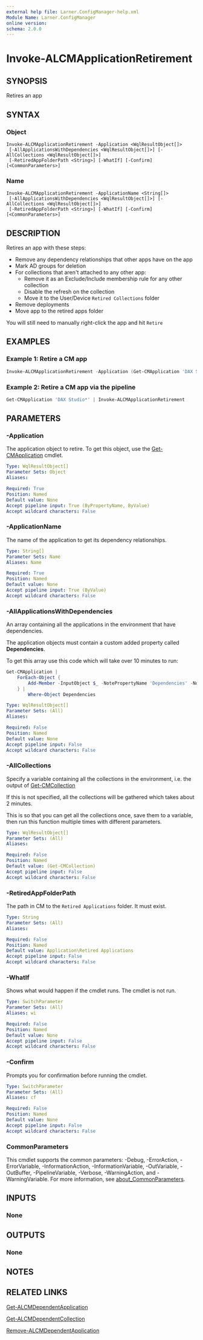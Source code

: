 ```yaml
---
external help file: Larner.ConfigManager-help.xml
Module Name: Larner.ConfigManager
online version:
schema: 2.0.0
---
```


# Invoke-ALCMApplicationRetirement

## SYNOPSIS

Retires an app

## SYNTAX

### Object

```
Invoke-ALCMApplicationRetirement -Application <WqlResultObject[]>
 [-AllApplicationsWithDependencies <WqlResultObject[]>] [-AllCollections <WqlResultObject[]>]
 [-RetiredAppFolderPath <String>] [-WhatIf] [-Confirm] [<CommonParameters>]
```

### Name

```
Invoke-ALCMApplicationRetirement -ApplicationName <String[]>
 [-AllApplicationsWithDependencies <WqlResultObject[]>] [-AllCollections <WqlResultObject[]>]
 [-RetiredAppFolderPath <String>] [-WhatIf] [-Confirm] [<CommonParameters>]
```

## DESCRIPTION

Retires an app with these steps:

- Remove any dependency relationships that other apps have on the app
- Mark AD groups for deletion
- For collections that aren't attached to any other app:
    - Remove it as an Exclude/Include membership rule for any other collection
    - Disable the refresh on the collection
    - Move it to the User/Device `Retired Collections` folder
- Remove deployments
- Move app to the retired apps folder

You will still need to manually right-click the app and hit `Retire`

## EXAMPLES

### Example 1: Retire a CM app

```powershell
Invoke-ALCMApplicationRetirement -Application (Get-CMApplication 'DAX Studio 3.0.5')
```

### Example 2: Retire a CM app via the pipeline

```powershell
Get-CMApplication 'DAX Studio*' | Invoke-ALCMApplicationRetirement
```

## PARAMETERS

### -Application

The application object to retire. To get this object, use the [Get-CMApplication](https://learn.microsoft.com/en-us/powershell/module/configurationmanager/get-cmapplication) cmdlet.

```yaml
Type: WqlResultObject[]
Parameter Sets: Object
Aliases:

Required: True
Position: Named
Default value: None
Accept pipeline input: True (ByPropertyName, ByValue)
Accept wildcard characters: False
```

### -ApplicationName

The name of the application to get its dependency relationships.

```yaml
Type: String[]
Parameter Sets: Name
Aliases: Name

Required: True
Position: Named
Default value: None
Accept pipeline input: True (ByValue)
Accept wildcard characters: False
```

### -AllApplicationsWithDependencies

An array containing all the applications in the environment that have dependencies.

The application objects must contain a custom added property called **Dependencies**.

To get this array use this code which will take over 10 minutes to run:

```powershell
Get-CMApplication |
    ForEach-Object {
        Add-Member -InputObject $_ -NotePropertyName 'Dependencies' -NotePropertyValue (Get-ALCMApplicationDependency -Application $_ -OutputType ModelName) -Passthru
    } |
        Where-Object Dependencies
```

```yaml
Type: WqlResultObject[]
Parameter Sets: (All)
Aliases:

Required: False
Position: Named
Default value: None
Accept pipeline input: False
Accept wildcard characters: False
```

### -AllCollections

Specify a variable containing all the collections in the environment, i.e. the output of [Get-CMCollection](https://learn.microsoft.com/en-us/powershell/module/configurationmanager/get-cmcollection)

If this is not specified, all the collections will be gathered which takes about 2 minutes.

This is so that you can get all the collections once, save them to a variable, then run this function multiple times with different parameters.

```yaml
Type: WqlResultObject[]
Parameter Sets: (All)
Aliases:

Required: False
Position: Named
Default value: (Get-CMCollection)
Accept pipeline input: False
Accept wildcard characters: False
```

### -RetiredAppFolderPath

The path in CM to the `Retired Applications` folder. It must exist.

```yaml
Type: String
Parameter Sets: (All)
Aliases:

Required: False
Position: Named
Default value: Application\Retired Applications
Accept pipeline input: False
Accept wildcard characters: False
```

### -WhatIf

Shows what would happen if the cmdlet runs.
The cmdlet is not run.

```yaml
Type: SwitchParameter
Parameter Sets: (All)
Aliases: wi

Required: False
Position: Named
Default value: None
Accept pipeline input: False
Accept wildcard characters: False
```

### -Confirm

Prompts you for confirmation before running the cmdlet.

```yaml
Type: SwitchParameter
Parameter Sets: (All)
Aliases: cf

Required: False
Position: Named
Default value: None
Accept pipeline input: False
Accept wildcard characters: False
```

### CommonParameters

This cmdlet supports the common parameters: -Debug, -ErrorAction, -ErrorVariable, -InformationAction, -InformationVariable, -OutVariable, -OutBuffer, -PipelineVariable, -Verbose, -WarningAction, and -WarningVariable. For more information, see [about_CommonParameters](http://go.microsoft.com/fwlink/?LinkID=113216).

## INPUTS

### None

## OUTPUTS

### None

## NOTES

## RELATED LINKS

[Get-ALCMDependentApplication](Get-ALCMDependentApplication.md)

[Get-ALCMDependentCollection](Get-ALCMDependentCollection.md)

[Remove-ALCMDependentApplication](Remove-ALCMDependentApplication.md)
